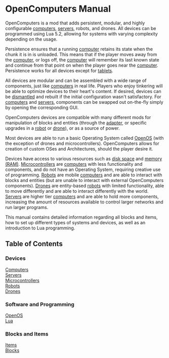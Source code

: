 # OpenComputers Manual

OpenComputers is a mod that adds persistent, modular, and highly configurable [computers](general/computer.md), [servers](item/server1.md), robots, and drones. All devices can be programmed using Lua 5.2, allowing for systems with varying complexity depending on the usage. 

Persistence ensures that a running [computer](general/computer.md) retains its state when the chunk it is in is unloaded. This means that if the player moves away from the [computer](general/computer.md), or logs off, the [computer](general/computer.md) will remember its last known state and continue from that point on when the player goes near the [computer](general/computer.md). Persistence works for all devices except for [tablets](item/tablet.md).  

All devices are modular and can be assembled with a wide range of components, just like [computers](general/computer.md) in real life. Players who enjoy tinkering will be able to optimize devices to their heart's content. If desired, devices can be [dismantled](block/disassembler.md) and rebuilt if the initial configuration wasn't satisfactory. For [computers](general/computer.md) and [servers](item/server1.md), components can be swapped out on-the-fly simply by opening the corresponding GUI. 

OpenComputers devices are compatible with many different mods for manipulation of blocks and entities (through the [adapter](block/adapter.md), or specific upgrades in a [robot](block/robot.md) or [drone](item/drone.md)), or as a source of power. 

Most devices are able to run a basic Operating System called [OpenOS](general/openOS.md) (with the exception of drones and microcontrollers). OpenComputers allows for creation of custom OSes and Architectures, should the player desire it. 

Devices have access to various resources such as [disk space](item/hdd1.md) and [memory (RAM)](item/ram1.md). [Microcontrollers](block/microcontroller.md) are [computers](general/computer.md) with less functionality and components, and do not have an Operating System, requiring creative use of programming. [Robots](block/robot.md) are mobile [computers](general/computer.md) and are able to interact with blocks and entities (but are unable to interact with external OpenComputers components). [Drones](item/drone.md) are entity-based [robots](block/robot.md) with limited functionality, able to move differently and are able to interact differently with the world. [Servers](item/server1.md) are higher tier [computers](general/computer.md) and are able to hold more components, increasing the amount of resources available to control larger networks and run larger programs. 

This manual contains detailed information regarding all blocks and items, how to set up different types of systems and devices, as well as an introduction to Lua programming. 

## Table of Contents

### Devices
[Computers](general/computer.md)  
[Servers](item/server1.md)  
[Microcontrollers](block/microcontroller.md)  
[Robots](block/robot.md)  
[Drones](item/drone.md)  

### Software and Programming
[OpenOS](general/openOS.md)  
[Lua](general/lua.md)

### Blocks and Items
[Items](item/index.md)  
[Blocks](block/index.md)  
